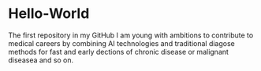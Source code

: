 # Hello-World
The first repository in my GitHub
I am young with ambitions to contribute to medical careers by combining AI technologies and traditional diagose methods for fast and early dections of  chronic disease or malignant diseasea and so on.

